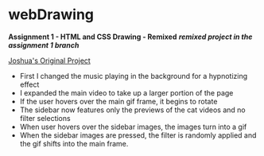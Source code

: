 # webDrawing
**Assignment 1 - HTML and CSS Drawing - Remixed**
***remixed project in the assignment 1 branch***

[Joshua's Original Project](https://github.com/yankeejoshy/webDrawing/tree/assignment1)

- First I changed the music playing in the background for a hypnotizing effect
- I expanded the main video to take up a larger portion of the page
- If the user hovers over the main gif frame, it begins to rotate
- The sidebar now features only the previews of the cat videos and no filter selections
- When user hovers over the sidebar images, the images turn into a gif
- When the sidebar images are pressed, the filter is randomly applied and the gif shifts into the main frame.


